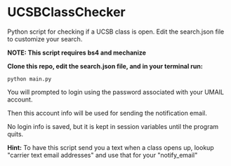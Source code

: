 UCSBClassChecker
================

Python script for checking if a UCSB class is open. Edit the search.json file to customize your search.

**NOTE:  This script requires bs4 and mechanize**

**Clone this repo, edit the search.json file, and in your terminal run:**

`python main.py`

You will prompted to login using the password associated with your UMAIL account.

Then this account info will be used for sending the notification email.

No login info is saved, but it is kept in session variables until the program quits.

**Hint:**
To have this script send you a text when a class opens up, lookup "carrier text email addresses" and use that for your "notify_email"
